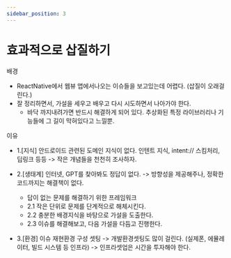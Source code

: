 ```yaml
---
sidebar_position: 3
---
```


# 효과적으로 삽질하기  

배경  
- ReactNative에서 웹뷰 앱에서나오는 이슈들을 보고있는데 어렵다. (삽질이 오래걸린다.)  
- 잘 정리하면서, 가설을 세우고 배우고 다시 시도하면서 나아가야 한다.  
  - 바닥 까지내려가면 반드시 해결하게 되어 있다. 추상화된 특정 라이브러리나 기능들에 그 길이 막혀있다고 느낄뿐.  

이유  
- 1.[지식] 안드로이드 관련된 도메인 지식이 없다. 인텐트 지식, intent:// 스킴처리, 딥링크 등등 -> 작은 개념들을 천천히 조사하자.   

- 2.[생태계] 인터넷, GPT를 찾아봐도 정답이 없다. -> 방향성을 제공해주나, 정확한 코드까지는 해결책이 없다.  
  - 답이 없는 문제를 해결하기 위한 프레임워크  
  - 2.1 작은 단위로 문제를 단계적으로 해체시킨다.  
  - 2.2 충분한 배경지식을 바탕으로 가설을 도출한다.
  - 2.3 이슈를 해결해보고, 다음 가설을 다듬고 진행한다.     

- 3.[환경] 이슈 재현환경 구성 셋팅 -> 개발환경셋팅도 많이 걸린다. (실제폰, 에뮬레이터, 빌드 시스템 등 인프라) -> 인프라셋업은 시간을 투자해야 한다.  
